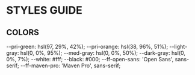 # STYLES GUIDE

<!-- https://nicepage.com/html-templates/preview/habits-of-happy-people-1180054?device=desktop -->

## COLORS

--pri-green: hsl(97, 29%, 42%);
--pri-orange: hsl(38, 96%, 51%);
--light-gray: hsl(0, 0%, 95%);
--med-gray: hsl(0, 0%, 50%);
--dark-gray: hsl(0, 0%, 7%);
--white: #fff;
--black: #000;
--ff-open-sans: 'Open Sans', sans-serif;
--ff-maven-pro: 'Maven Pro', sans-serif;


<!-- FONT AWESOME -->
<!-- <link rel="stylesheet" href="https://cdnjs.cloudflare.com/ajax/libs/font-awesome/6.1.1/css/all.min.css" integrity="sha512-KfkfwYDsLkIlwQp6LFnl8zNdLGxu9YAA1QvwINks4PhcElQSvqcyVLLD9aMhXd13uQjoXtEKNosOWaZqXgel0g==" crossorigin="anonymous" referrerpolicy="no-referrer" /> -->

<!-- GOOGLE FONTS -->
<!-- <link rel="preconnect" href="https://fonts.googleapis.com">
<link rel="preconnect" href="https://fonts.gstatic.com" crossorigin>
<link href="https://fonts.googleapis.com/css2?family=Maven+Pro:wght@700;800&family=Open+Sans:wght@300;400;700&display=swap" rel="stylesheet"> -->